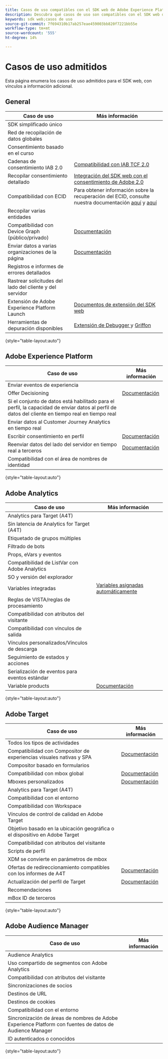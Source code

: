 ```yaml
---
title: Casos de uso compatibles con el SDK web de Adobe Experience Platform
description: Descubra qué casos de uso son compatibles con el SDK web de Adobe Experience Platform.
keywords: sdk web;casos de uso
source-git-commit: 7f694310b17ab257eae459003bb820f7221bb55e
workflow-type: tm+mt
source-wordcount: '555'
ht-degree: 14%

---
```



# Casos de uso admitidos

Esta página enumera los casos de uso admitidos para el SDK web, con vínculos a información adicional.

## General

| Caso de uso | Más información |
| --- | --- |
| SDK simplificado único |  |
| Red de recopilación de datos globales |  |
| Consentimiento basado en el curso |  |
| Cadenas de consentimiento IAB 2.0 | [Compatibilidad con IAB TCF 2.0](https://experienceleague.adobe.com/docs/experience-platform/edge/consent/iab-tcf/overview.html?lang=en#consent) |
| Recopilar consentimiento detallado | [Integración del SDK web con el consentimiento de Adobe 2.0](https://experienceleague.adobe.com/docs/experience-platform/landing/governance-privacy-security/consent/adobe/sdk.html#prerequisites) |
| Compatibilidad con ECID | Para obtener información sobre la recuperación del ECID, consulte nuestra documentación [aquí](https://experienceleague.adobe.com/docs/experience-platform/edge/identity/overview.html?lang=en#first-party-identity) y [aquí](https://experienceleague.adobe.com/docs/experience-platform/edge/extension/accessing-the-ecid.html?lang=en#extension) |
| Recopilar varias entidades |  |
| Compatibilidad con Device Graph (público/privado) | [Documentación](https://experienceleague.adobe.com/docs/analytics/components/cda/device-graph.html?lang=en) |
| Enviar datos a varias organizaciones de la página | [Documentación](https://experienceleague.adobe.com/docs/experience-platform/edge/fundamentals/interacting-with-multiple-properties.html?lang=en#fundamentals) |
| Registros e informes de errores detallados |  |
| Rastrear solicitudes del lado del cliente y del servidor |  |
| Extensión de Adobe Experience Platform Launch | [Documentos de extensión del SDK web](../../tags/extensions/web/sdk/overview.md) |
| Herramientas de depuración disponibles | [Extensión de Debugger ](https://experienceleague.adobe.com/docs/debugger-learn/tutorials/experience-platform-debugger/introduction-to-the-experience-platform-debugger.html?lang=en) y  [Griffon](https://aep-sdks.gitbook.io/docs/beta/project-griffon) |

{style=&quot;table-layout:auto&quot;}

## Adobe Experience Platform

| Caso de uso | Más información |
| --- | --- |
| Enviar eventos de experiencia |  |
| Offer Decisioning | [Documentación](https://experienceleague.adobe.com/docs/experience-platform/edge/personalization/offer-decisioning/offer-decisioning-overview.html?lang=en#personalization) |
| Si el conjunto de datos está habilitado para el perfil, la capacidad de enviar datos al perfil de datos del cliente en tiempo real en tiempo real |  |
| Enviar datos al Customer Journey Analytics en tiempo real |  |
| Escribir consentimiento en perfil | [Documentación](https://experienceleague.adobe.com/docs/experience-platform/landing/governance-privacy-security/consent/adobe/sdk.html?lang=en) |
| Reenviar datos del lado del servidor en tiempo real a terceros | [Documentación](../../tags/ui/event-forwarding/overview.md) |
| Compatibilidad con el área de nombres de identidad |  |

{style=&quot;table-layout:auto&quot;}

## Adobe Analytics

| Caso de uso | Más información |
| --- | --- |
| Analytics para Target (A4T) |  |
| Sin latencia de Analytics for Target (A4T) |  |
| Etiquetado de grupos múltiples |  |
| Filtrado de bots |  |
| Props, eVars y eventos |  |
| Compatibilidad de ListVar con Adobe Analytics |  |
| SO y versión del explorador |  |
| Variables integradas | [Variables asignadas automáticamente](https://experienceleague.adobe.com/docs/experience-platform/edge/data-collection/adobe-analytics/automatically-mapped-vars.html?lang=en#data-collection) |
| Reglas de VISTA/reglas de procesamiento |  |
| Compatibilidad con atributos del visitante |  |
| Compatibilidad con vínculos de salida |  |
| Vínculos personalizados/Vínculos de descarga |  |
| Seguimiento de estados y acciones |  |
| Serialización de eventos para eventos estándar |  |
| Variable products | [Documentación](https://experienceleague.adobe.com/docs/experience-platform/edge/data-collection/collect-commerce-data.html?lang=en#actions-related-to-products) |

{style=&quot;table-layout:auto&quot;}

## Adobe Target

| Caso de uso | Más información |
| --- | --- |
| Todos los tipos de actividades |  |
| Compatibilidad con Compositor de experiencias visuales nativas y SPA | [Documentación](https://experienceleague.adobe.com/docs/experience-platform/edge/personalization/adobe-target/spa-implementation.html?lang=en#personalization) |
| Compositor basado en formularios |  |
| Compatibilidad con mbox global | [Documentación](https://experienceleague.adobe.com/docs/experience-platform/edge/personalization/rendering-personalization-content.html?lang=en#automatically-rendering-content) |
| Mboxes personalizados | [Documentación](https://experienceleague.adobe.com/docs/experience-platform/edge/personalization/rendering-personalization-content.html?lang=en#manually-rendering-content) |
| Analytics para Target (A4T) |  |
| Compatibilidad con el entorno |  |
| Compatibilidad con Workspace |  |
| Vínculos de control de calidad en Adobe Target |  |
| Objetivo basado en la ubicación geográfica o el dispositivo en Adobe Target |  |
| Compatibilidad con atributos del visitante |  |
| Scripts de perfil |  |
| XDM se convierte en parámetros de mbox |  |
| Ofertas de redireccionamiento compatibles con los informes de A4T | [Documentación](https://experienceleague.adobe.com/docs/target/using/experiences/offers/offer-redirect.html?lang=en) |
| Actualización del perfil de Target | [Documentación](https://experienceleague.adobe.com/docs/experience-platform/edge/personalization/adobe-target/target-overview.html?lang=en#single-profile-update) |
| Recomendaciones |  |
| mBox ID de terceros |  |

{style=&quot;table-layout:auto&quot;}

## Adobe Audience Manager

| Caso de uso | Más información |
| --- | --- |
| Audience Analytics |  |
| Uso compartido de segmentos con Adobe Analytics |  |
| Compatibilidad con atributos del visitante |  |
| Sincronizaciones de socios |  |
| Destinos de URL |  |
| Destinos de cookies |  |
| Compatibilidad con el entorno |  |
| Sincronización de áreas de nombres de Adobe Experience Platform con fuentes de datos de Audience Manager |  |
| ID autenticados o conocidos |  |

{style=&quot;table-layout:auto&quot;}

